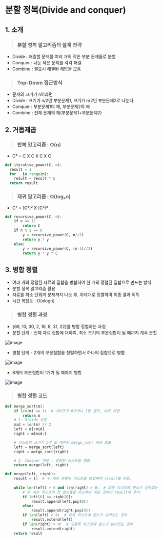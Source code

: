 # 분할 정복(Divide and conquer)

## 1. 소개

> <h3>분할 정복 알고리즘의 설계 전략

+ Divide : 해결할 문제를 여러 개의 작은 부분 문제들로 분할
+ Conquer : 나눈 작은 문제를 각각 해결
+ Combine : 필요시 해결된 해답을 모음

> <h3>Top-Down 접근방식

+ 문제의 크기가 n이라면
+ Divide : 크기가 n/2인 부분문제1, 크기가 n/2인 부분문제2로 나눈다.
+ Conquer : 부분문제1의 해, 부분문제2의 해
+ Combine : 전체 문제의 해(부분문제1+부분문제2)

## 2. 거듭제곱

> <h3>반복 알고리즘 : O(n)

+ C⁴ = C X C X C X C

``` python
def iterative_power(C, n):
  result = 1
  for _ in range(n):
    result = result * C
  return result
```

> <h3>재귀 알고리즘 : O(log₂n)

+ C⁴ = (C²)² X (C²)²

``` python
def recursive_power(C, n):
	if n == 1:
		return C
	if n % 2 == 0
		y = recursive_power(C, n//2)
		return y * y
	else:
		y = recursive_power(C, (n-1)//2)
		return y * y * C
```

## 3. 병합 정렬

+ 여러 개의 정렬된 자료의 집합을 병합하여 한 개의 정렬된 집합으로 만드는 방식
+ 분할 정복 알고리즘 활용
+ 자료를 최소 단위의 문제까지 나눈 후, 차례대로 정렬하여 최종 결과 획득
+ 시간 복잡도 : O(nlogn)

> <h3>병합 정렬 과정

+ {69, 10, 30, 2, 16, 8, 31, 22}를 병합 정렬하는 과정
+ 분할 단계 - 전체 자료 집합에 대하여, 최소 크기의 부분집합이 될 때까지 계속 분할

![image](https://user-images.githubusercontent.com/43658658/118113071-c7dc7880-b420-11eb-818c-187ece5ba0ab.png)

+ 병합 단계 - 2개의 부분집합을 정렬하면서 하나의 집합으로 병합

![image](https://user-images.githubusercontent.com/43658658/118113273-0b36e700-b421-11eb-9114-a7f46f910523.png)

+ 8개의 부분집합이 1개가 될 때까지 병합

![image](https://user-images.githubusercontent.com/43658658/118113622-797ba980-b421-11eb-8eb8-7294d181bafd.png)

> <h3>병합 정렬 코드

``` python
def merge_sort(m):
	if len(m) <= 1:  # 사이즈가 0이거나 1인 경우, 바로 리턴
		return m
	# 1. Divide 부분
	mid = len(m) // 2
	left = m[:mid]
	right = m[mid:]

	# 리스트의 크기가 1이 될 때까지 merge_sort 재귀 호출
	left = merge_sort(left)
	right = merge_sort(right)

	# 2. Conquer 부분 : 분할된 리스트들 병합
	return merge(left, right)

def merge(left, right):
	result = []  # 두 개의 분할된 리스트를 병합하여 result를 만듦.
	
	while len(left) > 0 and len(right) > 0:  # 양쪽 리스트에 원소가 남아있는 경우
		# 두 서브 리스트의 첫 원소들을 비교하여 작은 것부터 result에 추가
		if left[0] <= right[0]:
			result.append(left.pop(0))
		else:
			result.append(right.pop(0))
		if len(left) > 0:  # 왼쪽 리스트에 원소가 남아있는 경우
			result.extend(left)
		if len(right) > 0:  # 오른쪽 리스트에 원소가 남아있는 경우
			result.extend(right)
	return result
```

